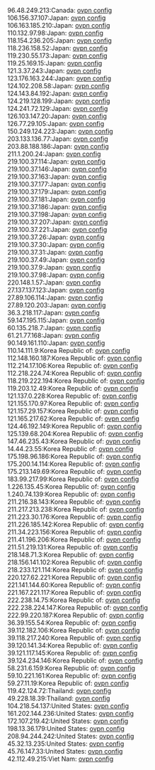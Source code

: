 96.48.249.213:Canada: [ovpn config](vpn/96_48_249_213.ovpn)  
106.156.37.107:Japan: [ovpn config](vpn/106_156_37_107.ovpn)  
106.163.185.210:Japan: [ovpn config](vpn/106_163_185_210.ovpn)  
110.132.97.98:Japan: [ovpn config](vpn/110_132_97_98.ovpn)  
118.154.236.205:Japan: [ovpn config](vpn/118_154_236_205.ovpn)  
118.236.158.52:Japan: [ovpn config](vpn/118_236_158_52.ovpn)  
119.230.55.173:Japan: [ovpn config](vpn/119_230_55_173.ovpn)  
119.25.169.15:Japan: [ovpn config](vpn/119_25_169_15.ovpn)  
121.3.37.243:Japan: [ovpn config](vpn/121_3_37_243.ovpn)  
123.176.163.244:Japan: [ovpn config](vpn/123_176_163_244.ovpn)  
124.102.208.58:Japan: [ovpn config](vpn/124_102_208_58.ovpn)  
124.143.84.192:Japan: [ovpn config](vpn/124_143_84_192.ovpn)  
124.219.128.199:Japan: [ovpn config](vpn/124_219_128_199.ovpn)  
124.241.72.129:Japan: [ovpn config](vpn/124_241_72_129.ovpn)  
126.103.147.20:Japan: [ovpn config](vpn/126_103_147_20.ovpn)  
126.77.29.105:Japan: [ovpn config](vpn/126_77_29_105.ovpn)  
150.249.124.223:Japan: [ovpn config](vpn/150_249_124_223.ovpn)  
203.133.136.77:Japan: [ovpn config](vpn/203_133_136_77.ovpn)  
203.88.188.186:Japan: [ovpn config](vpn/203_88_188_186.ovpn)  
211.1.200.24:Japan: [ovpn config](vpn/211_1_200_24.ovpn)  
219.100.37.114:Japan: [ovpn config](vpn/219_100_37_114.ovpn)  
219.100.37.146:Japan: [ovpn config](vpn/219_100_37_146.ovpn)  
219.100.37.163:Japan: [ovpn config](vpn/219_100_37_163.ovpn)  
219.100.37.177:Japan: [ovpn config](vpn/219_100_37_177.ovpn)  
219.100.37.179:Japan: [ovpn config](vpn/219_100_37_179.ovpn)  
219.100.37.181:Japan: [ovpn config](vpn/219_100_37_181.ovpn)  
219.100.37.186:Japan: [ovpn config](vpn/219_100_37_186.ovpn)  
219.100.37.198:Japan: [ovpn config](vpn/219_100_37_198.ovpn)  
219.100.37.207:Japan: [ovpn config](vpn/219_100_37_207.ovpn)  
219.100.37.221:Japan: [ovpn config](vpn/219_100_37_221.ovpn)  
219.100.37.26:Japan: [ovpn config](vpn/219_100_37_26.ovpn)  
219.100.37.30:Japan: [ovpn config](vpn/219_100_37_30.ovpn)  
219.100.37.31:Japan: [ovpn config](vpn/219_100_37_31.ovpn)  
219.100.37.49:Japan: [ovpn config](vpn/219_100_37_49.ovpn)  
219.100.37.9:Japan: [ovpn config](vpn/219_100_37_9.ovpn)  
219.100.37.98:Japan: [ovpn config](vpn/219_100_37_98.ovpn)  
220.148.1.57:Japan: [ovpn config](vpn/220_148_1_57.ovpn)  
27.137.137.123:Japan: [ovpn config](vpn/27_137_137_123.ovpn)  
27.89.106.114:Japan: [ovpn config](vpn/27_89_106_114.ovpn)  
27.89.120.203:Japan: [ovpn config](vpn/27_89_120_203.ovpn)  
36.3.218.117:Japan: [ovpn config](vpn/36_3_218_117.ovpn)  
59.147.195.115:Japan: [ovpn config](vpn/59_147_195_115.ovpn)  
60.135.218.7:Japan: [ovpn config](vpn/60_135_218_7.ovpn)  
61.21.77.168:Japan: [ovpn config](vpn/61_21_77_168.ovpn)  
90.149.161.110:Japan: [ovpn config](vpn/90_149_161_110.ovpn)  
110.14.111.9:Korea Republic of: [ovpn config](vpn/110_14_111_9.ovpn)  
112.148.160.187:Korea Republic of: [ovpn config](vpn/112_148_160_187.ovpn)  
112.214.17.106:Korea Republic of: [ovpn config](vpn/112_214_17_106.ovpn)  
112.218.224.74:Korea Republic of: [ovpn config](vpn/112_218_224_74.ovpn)  
118.219.222.194:Korea Republic of: [ovpn config](vpn/118_219_222_194.ovpn)  
119.203.12.49:Korea Republic of: [ovpn config](vpn/119_203_12_49.ovpn)  
121.137.0.228:Korea Republic of: [ovpn config](vpn/121_137_0_228.ovpn)  
121.155.170.97:Korea Republic of: [ovpn config](vpn/121_155_170_97.ovpn)  
121.157.29.157:Korea Republic of: [ovpn config](vpn/121_157_29_157.ovpn)  
121.165.217.62:Korea Republic of: [ovpn config](vpn/121_165_217_62.ovpn)  
124.46.192.149:Korea Republic of: [ovpn config](vpn/124_46_192_149.ovpn)  
125.139.68.204:Korea Republic of: [ovpn config](vpn/125_139_68_204.ovpn)  
147.46.235.43:Korea Republic of: [ovpn config](vpn/147_46_235_43.ovpn)  
14.44.23.55:Korea Republic of: [ovpn config](vpn/14_44_23_55.ovpn)  
175.198.96.186:Korea Republic of: [ovpn config](vpn/175_198_96_186.ovpn)  
175.200.14.114:Korea Republic of: [ovpn config](vpn/175_200_14_114.ovpn)  
175.213.149.69:Korea Republic of: [ovpn config](vpn/175_213_149_69.ovpn)  
183.99.217.99:Korea Republic of: [ovpn config](vpn/183_99_217_99.ovpn)  
1.226.135.45:Korea Republic of: [ovpn config](vpn/1_226_135_45.ovpn)  
1.240.74.139:Korea Republic of: [ovpn config](vpn/1_240_74_139.ovpn)  
211.216.38.143:Korea Republic of: [ovpn config](vpn/211_216_38_143.ovpn)  
211.217.213.238:Korea Republic of: [ovpn config](vpn/211_217_213_238.ovpn)  
211.223.30.176:Korea Republic of: [ovpn config](vpn/211_223_30_176.ovpn)  
211.226.185.142:Korea Republic of: [ovpn config](vpn/211_226_185_142.ovpn)  
211.34.223.156:Korea Republic of: [ovpn config](vpn/211_34_223_156.ovpn)  
211.41.196.206:Korea Republic of: [ovpn config](vpn/211_41_196_206.ovpn)  
211.51.219.131:Korea Republic of: [ovpn config](vpn/211_51_219_131.ovpn)  
218.148.71.3:Korea Republic of: [ovpn config](vpn/218_148_71_3.ovpn)  
218.156.141.102:Korea Republic of: [ovpn config](vpn/218_156_141_102.ovpn)  
218.233.121.114:Korea Republic of: [ovpn config](vpn/218_233_121_114.ovpn)  
220.127.62.221:Korea Republic of: [ovpn config](vpn/220_127_62_221.ovpn)  
221.141.144.60:Korea Republic of: [ovpn config](vpn/221_141_144_60.ovpn)  
221.167.221.117:Korea Republic of: [ovpn config](vpn/221_167_221_117.ovpn)  
222.238.14.75:Korea Republic of: [ovpn config](vpn/222_238_14_75.ovpn)  
222.238.224.147:Korea Republic of: [ovpn config](vpn/222_238_224_147.ovpn)  
222.99.220.187:Korea Republic of: [ovpn config](vpn/222_99_220_187.ovpn)  
36.39.155.54:Korea Republic of: [ovpn config](vpn/36_39_155_54.ovpn)  
39.112.182.106:Korea Republic of: [ovpn config](vpn/39_112_182_106.ovpn)  
39.118.217.240:Korea Republic of: [ovpn config](vpn/39_118_217_240.ovpn)  
39.120.141.34:Korea Republic of: [ovpn config](vpn/39_120_141_34.ovpn)  
39.121.117.145:Korea Republic of: [ovpn config](vpn/39_121_117_145.ovpn)  
39.124.234.146:Korea Republic of: [ovpn config](vpn/39_124_234_146.ovpn)  
58.231.6.159:Korea Republic of: [ovpn config](vpn/58_231_6_159.ovpn)  
59.10.221.161:Korea Republic of: [ovpn config](vpn/59_10_221_161.ovpn)  
59.27.11.19:Korea Republic of: [ovpn config](vpn/59_27_11_19.ovpn)  
119.42.124.72:Thailand: [ovpn config](vpn/119_42_124_72.ovpn)  
49.228.18.39:Thailand: [ovpn config](vpn/49_228_18_39.ovpn)  
104.218.54.137:United States: [ovpn config](vpn/104_218_54_137.ovpn)  
161.202.144.236:United States: [ovpn config](vpn/161_202_144_236.ovpn)  
172.107.219.42:United States: [ovpn config](vpn/172_107_219_42.ovpn)  
198.13.36.179:United States: [ovpn config](vpn/198_13_36_179.ovpn)  
208.94.244.242:United States: [ovpn config](vpn/208_94_244_242.ovpn)  
45.32.13.235:United States: [ovpn config](vpn/45_32_13_235.ovpn)  
45.76.147.33:United States: [ovpn config](vpn/45_76_147_33.ovpn)  
42.112.49.215:Viet Nam: [ovpn config](vpn/42_112_49_215.ovpn)  
